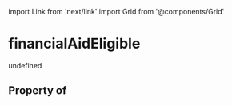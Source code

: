 import Link from 'next/link'
import Grid from '@components/Grid'

# financialAidEligible

undefined

## Property of



